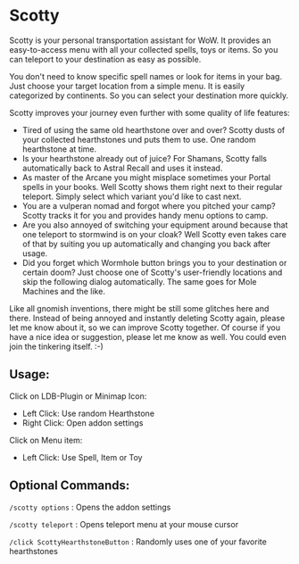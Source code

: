 # Scotty

Scotty is your personal transportation assistant for WoW.
It provides an easy-to-access menu with all your collected spells, toys or items.
So you can teleport to your destination as easy as possible.

You don't need to know specific spell names or look for items in your bag.
Just choose your target location from a simple menu. 
It is easily categorized by continents. So you can select your destination more quickly.

Scotty improves your journey even further with some quality of life features:
- Tired of using the same old hearthstone over and over? Scotty dusts of your collected hearthstones und puts them to use. One random hearthstone at time.
- Is your hearthstone already out of juice? For Shamans, Scotty falls automatically back to Astral Recall and uses it instead.
- As master of the Arcane you might misplace sometimes your Portal spells in your books. Well Scotty shows them right next to their regular teleport. Simply select which variant you'd like to cast next.
- You are a vulperan nomad and forgot where you pitched your camp? Scotty tracks it for you and provides handy menu options to camp.
- Are you also annoyed of switching your equipment around because that one teleport to stormwind is on your cloak? Well Scotty even takes care of that by suiting you up automatically and changing you back after usage.
- Did you forget which Wormhole button brings you to your destination or certain doom? Just choose one of Scotty's user-friendly locations and skip the following dialog automatically. The same goes for Mole Machines and the like.

Like all gnomish inventions, there might be still some glitches here and there. Instead of being annoyed and instantly deleting Scotty again, please let me know about it, so we can improve Scotty together.
Of course if you have a nice idea or suggestion, please let me know as well. You could even join the tinkering itself. :-)

## Usage:
Click on LDB-Plugin or Minimap Icon:
- Left Click: Use random Hearthstone
- Right Click: Open addon settings

Click on Menu item:
- Left Click: Use Spell, Item or Toy

## Optional Commands:
`/scotty options` : Opens the addon settings

`/scotty teleport` : Opens teleport menu at your mouse cursor

`/click ScottyHearthstoneButton` : Randomly uses one of your favorite hearthstones